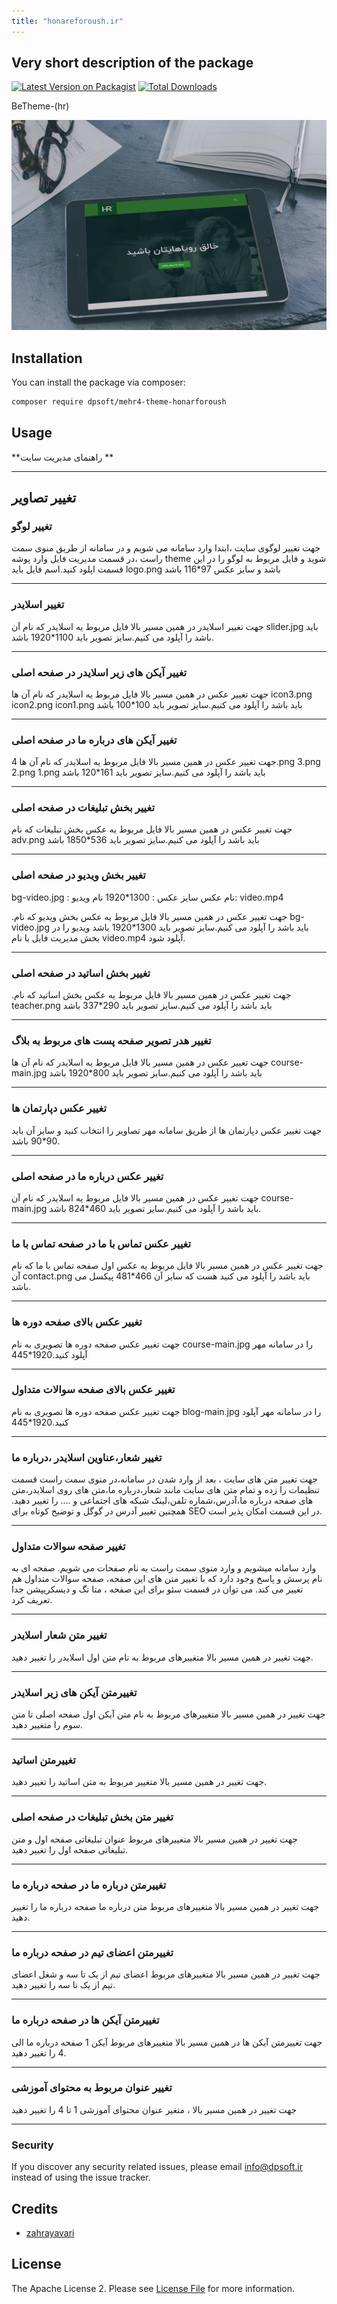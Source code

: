 ```yaml
---
title: "honareforoush.ir"
---
```


## Very short description of the package

[![Latest Version on Packagist](https://img.shields.io/packagist/v/dpsoft/mehr4-theme-honarforoush.svg?style=flat-square)](https://packagist.org/packages/dpsoft/mehr4-theme-honarforoush)
[![Total Downloads](https://img.shields.io/packagist/dt/dpsoft/mehr4-theme-honarforoush.svg?style=flat-square)](https://packagist.org/packages/dpsoft/mehr4-theme-honarforoush)

BeTheme-(hr)

![my package](honareforoush.jpg)


## Installation

You can install the package via composer:

```bash
composer require dpsoft/mehr4-theme-honarforoush
```

## Usage

**راهنمای  مدیریت سایت **
____
## تغییر تصاویر

### تغییر لوگو

جهت تغییر لوگوی سایت ،ابتدا وارد سامانه می شویم و در سامانه از طریق منوی سمت راست ،در قسمت مدیریت فایل وارد پوشه theme شوید و فایل مربوط به لوگو را در این قسمت اپلود کنید.اسم فایل باید logo.png باشد و سایز عکس 97*116 باشد
___
### تغییر اسلایدر

جهت تغییر اسلایدر در همین مسیر بالا فایل مربوط یه اسلایدر که نام آن slider.jpg باید باشد را آپلود می کنیم.سایز تصویر باید 1100*1920 باشد.
___

### تغییر آیکن های زیر اسلایدر در صفحه اصلی
جهت تغییر عکس در همین مسیر بالا فایل مربوط یه اسلایدر که نام آن ها  icon3.png  icon2.png  icon1.png باید باشد را آپلود می کنیم.سایز تصویر باید 100*100 باشد
___

### تغییر آیکن های  درباره ما در صفحه اصلی
جهت تغییر عکس در همین مسیر بالا فایل مربوط یه اسلایدر که نام آن ها 
  4.png 3.png  2.png  1.png باید باشد را آپلود می کنیم.سایز تصویر باید 161*120 باشد
___

### تغییر بخش تبلیغات در صفحه اصلی

جهت تغییر عکس در همین مسیر بالا فایل مربوط یه عکس بخش تبلیغات که نام  adv.png  باید باشد را آپلود می کنیم.سایز تصویر باید 536*1850 باشد

___
### تغییر بخش ویديو در صفحه اصلی
bg-video.jpg : نام عکس 
سایز عکس :   1300*1920
نام ویديو: 
video.mp4

.جهت تغییر عکس در همین مسیر بالا فایل مربوط یه عکس بخش ویديو که نام  bg-video.jpg  باید باشد را آپلود می کنیم.سایز تصویر باید 1300*1920 باشد
 ویدیو را در بخش مدیریت فایل با نام video.mp4
آپلود شود. 
___

### تغییر بخش اساتید در صفحه اصلی

.جهت تغییر عکس در همین مسیر بالا فایل مربوط یه عکس بخش اساتید که نام  teacher.png  باید باشد را آپلود می کنیم.سایز تصویر باید 290*337 باشد

___
### تغییر  هدر تصویر صفحه پست های مربوط به بلاگ
جهت تغییر عکس در همین مسیر بالا فایل مربوط یه اسلایدر که نام آن ها 
  course-main.jpg  باید باشد را آپلود می کنیم.سایز تصویر باید 800*1920 باشد
___
### تغییر عکس دپارتمان ها
جهت تغییر عکس دپارتمان ها از طریق سامانه مهر
تصاویر را انتخاب کنید و سایز آن باید 90*90 باشد.
___
### تغییر عکس درباره ما در صفحه اصلی
جهت تغییر عکس در همین مسیر بالا فایل مربوط یه اسلایدر که نام آن  course-main.jpg باید باشد را آپلود می کنیم.سایز تصویر باید 460*824 باشد.
 ___

### تغییر عکس تماس با ما در صفحه تماس با ما
جهت تغییر عکس در همین مسیر بالا فایل مربوط یه عکس اول صفحه تماس با ما که نام آن contact.png باید باشد را آپلود می کنید
 هست که سایز آن 466*481 پیکسل می باشد.
___

### تغییر عکس بالای  صفحه دوره ها 
جهت تغییر عکس  صفحه دوره ها
تصویری به نام course-main.jpg را در سامانه مهر آپلود کنید.1920*445
___

### تغییر عکس بالای  صفحه سوالات متداول 
جهت تغییر عکس  صفحه دوره ها
تصویری به نام blog-main.jpg را در سامانه مهر آپلود کنید.1920*445
___
### تغییر شعار،عناوین اسلایدر ،درباره ما  
جهت تغییر متن های سایت ، بعد از وارد شدن در سامانه،در منوی سمت راست قسمت تنظیمات را زده و تمام متن های سایت مانند شعار،درباره ما،متن های روی اسلایدر،متن های صفحه درباره ما،آدرس،شماره تلفن،لینک شبکه های اجتماعی و .... را تغییر دهید.
همچنین تغییر آدرس در گوگل  و توضیح کوتاه برای SEO در این قسمت امکان پذیر است.	
___
### تغییر صفحه سوالات متداول
وارد سامانه میشویم و وارد منوی سمت راست به نام صفحات می شویم.
صفحه ای به نام پرسش و پاسخ وجود دارد که با تغییر متن های این صفحه، صفحه سوالات متداول هم تغییر می کند.
می توان در قسمت سئو برای این صفحه ، متا تگ و دیسکریپشن جدا تعریف کرد.
___

### تغییر متن شعار اسلایدر 
جهت تغییر در همین مسیر بالا متغییرهای مربوط به نام متن اول اسلایدر را تغییر دهید.
___

### تغییرمتن آیکن های زیر اسلایدر 
جهت تغییر در همین مسیر بالا متغییرهای مربوط به نام  متن آیکن اول صفحه اصلی  تا متن سوم را متغییر دهید.
___
### تغییرمتن اساتید 
جهت تغییر در همین مسیر بالا متغییر مربوط به  متن اساتید را  تغییر دهید.
___
###  تغییر متن بخش تبلیغات در صفحه اصلی
  جهت تغییر در همین مسیر بالا متغییرهای مربوط عنوان تبلیغاتی صفحه اول
و متن تبلیغاتی صفحه اول
 را تغییر دهید.
___

### تغییرمتن درباره ما در صفحه درباره ما   
جهت تغییر در همین مسیر بالا متغییرهای مربوط متن درباره ما صفحه درباره ما
 را تغییر دهید.
___
### تغییرمتن اعضای تیم در صفحه درباره ما 
جهت تغییر در همین مسیر بالا متغییرهای مربوط اعضای تیم از یک تا سه و شغل اعضای تیم از یک تا سه
 را تغییر دهید.
___
### تغییرمتن آیکن ها در صفحه درباره ما 
جهت  تغییرمتن آیکن ها در همین مسیر بالا متغییرهای مربوط آیکن 1 صفحه درباره ما
الی 4 
 را تغییر دهید.
___

### تغییر عنوان مربوط به محتوای آموزشی
  
جهت تغییر در همین مسیر بالا ، متغیر عنوان محتوای آموزشی 1 تا 4 را تغییر دهید
___
### Security

If you discover any security related issues, please email info@dpsoft.ir instead of using the issue tracker.

## Credits

- [zahrayavari](http://mygitlab.ir/dpsoft)


## License

The Apache License 2. Please see [License File](LICENSE.md) for more information.

